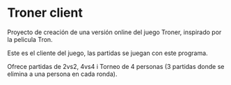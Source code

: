 # Troner client

Proyecto de creación de una versión online del juego Troner, inspirado por la pelicula Tron.

Este es el cliente del juego, las partidas se juegan con este programa.

Ofrece partidas de 2vs2, 4vs4 i Torneo de 4 personas (3 partidas donde se elimina a una persona en cada ronda).

